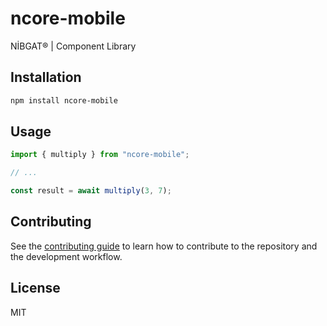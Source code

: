 # ncore-mobile

NİBGAT® | Component Library

## Installation

```sh
npm install ncore-mobile
```

## Usage

```js
import { multiply } from "ncore-mobile";

// ...

const result = await multiply(3, 7);
```

## Contributing

See the [contributing guide](CONTRIBUTING.md) to learn how to contribute to the repository and the development workflow.

## License

MIT
